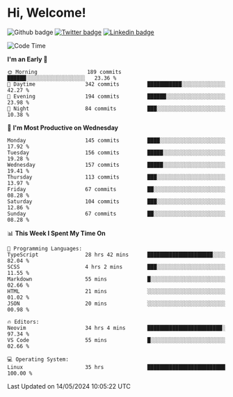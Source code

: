   # Hi, Welcome!
  ![Github badge](https://img.shields.io/github/followers/kraken-afk.svg?style=social&label=Follow&maxAge=2592000)
  [![Twitter badge](https://img.shields.io/badge/-Twitter-00acee?style=flat-square&logo=Twitter&logoColor=white)](https://twitter.com/trshppl)
  [![Linkedin badge](https://img.shields.io/badge/LinkedIn-0077B5?style=flat-square&logo=linkedin&logoColor=white)](https://www.linkedin.com/in/noveanrer)
<!--START_SECTION:waka-->
![Code Time](http://img.shields.io/badge/Code%20Time-217%20hrs%2056%20mins-blue)

**I'm an Early 🐤** 

```text
🌞 Morning                189 commits         ██████░░░░░░░░░░░░░░░░░░░   23.36 % 
🌆 Daytime                342 commits         ███████████░░░░░░░░░░░░░░   42.27 % 
🌃 Evening                194 commits         ██████░░░░░░░░░░░░░░░░░░░   23.98 % 
🌙 Night                  84 commits          ███░░░░░░░░░░░░░░░░░░░░░░   10.38 % 
```
📅 **I'm Most Productive on Wednesday** 

```text
Monday                   145 commits         ████░░░░░░░░░░░░░░░░░░░░░   17.92 % 
Tuesday                  156 commits         █████░░░░░░░░░░░░░░░░░░░░   19.28 % 
Wednesday                157 commits         █████░░░░░░░░░░░░░░░░░░░░   19.41 % 
Thursday                 113 commits         ███░░░░░░░░░░░░░░░░░░░░░░   13.97 % 
Friday                   67 commits          ██░░░░░░░░░░░░░░░░░░░░░░░   08.28 % 
Saturday                 104 commits         ███░░░░░░░░░░░░░░░░░░░░░░   12.86 % 
Sunday                   67 commits          ██░░░░░░░░░░░░░░░░░░░░░░░   08.28 % 
```


📊 **This Week I Spent My Time On** 

```text
💬 Programming Languages: 
TypeScript               28 hrs 42 mins      █████████████████████░░░░   82.04 % 
SCSS                     4 hrs 2 mins        ███░░░░░░░░░░░░░░░░░░░░░░   11.55 % 
Markdown                 55 mins             █░░░░░░░░░░░░░░░░░░░░░░░░   02.66 % 
HTML                     21 mins             ░░░░░░░░░░░░░░░░░░░░░░░░░   01.02 % 
JSON                     20 mins             ░░░░░░░░░░░░░░░░░░░░░░░░░   00.98 % 

🔥 Editors: 
Neovim                   34 hrs 4 mins       ████████████████████████░   97.34 % 
VS Code                  55 mins             █░░░░░░░░░░░░░░░░░░░░░░░░   02.66 % 

💻 Operating System: 
Linux                    35 hrs              █████████████████████████   100.00 % 
```


 Last Updated on 14/05/2024 10:05:22 UTC
<!--END_SECTION:waka-->